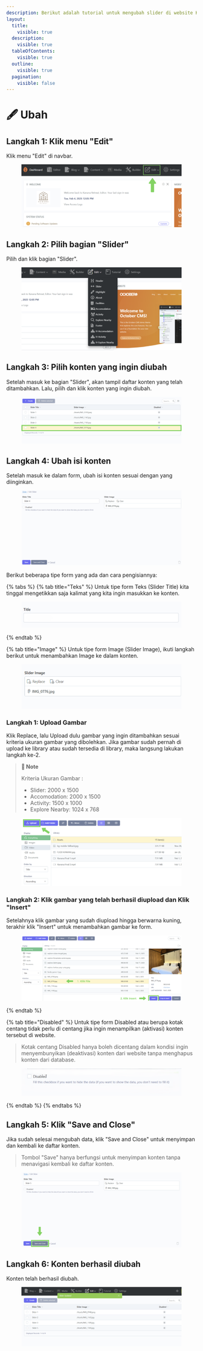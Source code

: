 ```yaml
---
description: Berikut adalah tutorial untuk mengubah slider di website Kanana.
layout:
  title:
    visible: true
  description:
    visible: true
  tableOfContents:
    visible: true
  outline:
    visible: true
  pagination:
    visible: false
---
```


# 🖋️ Ubah

## Langkah 1: Klik menu "Edit"

Klik menu "Edit" di navbar.

<figure><img src="../../.gitbook/assets/1_All.png" alt=""><figcaption></figcaption></figure>

## Langkah 2: Pilih bagian "Slider"

Pilih dan klik bagian "Slider".

<figure><img src="../../.gitbook/assets/2_All (1).png" alt=""><figcaption></figcaption></figure>

## Langkah 3: Pilih konten yang ingin diubah

Setelah masuk ke bagian "Slider",  akan tampil daftar konten yang telah ditambahkan. Lalu, pilih dan klik konten yang ingin diubah.

<figure><img src="../../.gitbook/assets/3_Slider_Edit.png" alt=""><figcaption></figcaption></figure>

## Langkah 4: Ubah isi konten

Setelah masuk ke dalam form, ubah isi konten sesuai dengan yang diinginkan.

<figure><img src="../../.gitbook/assets/4_Slider_Edit.png" alt=""><figcaption></figcaption></figure>

Berikut beberapa tipe form yang ada dan cara pengisiannya:

{% tabs %}
{% tab title="Teks" %}
Untuk tipe form Teks (Slider Title) kita tinggal mengetikkan saja kalimat yang kita ingin masukkan ke konten.

<figure><img src="../../.gitbook/assets/4_Header_Teks.png" alt=""><figcaption></figcaption></figure>
{% endtab %}

{% tab title="Image" %}
Untuk tipe form Image (Slider Image), ikuti langkah berikut untuk menambahkan Image ke dalam konten.

<figure><img src="../../.gitbook/assets/4_2_Slider_Edit_Image.png" alt=""><figcaption></figcaption></figure>

### Langkah 1: Upload Gambar

Klik Replace, lalu Upload dulu gambar yang ingin ditambahkan sesuai kriteria ukuran gambar yang dibolehkan.  Jika gambar sudah pernah di upload ke library atau sudah tersedia di library, maka langsung lakukan langkah ke-2.&#x20;

> **📓 Note**
>
> Kriteria Ukuran Gambar :&#x20;
>
> * Slider: 2000 x 1500&#x20;
> * Accomodation: 2000 x 1500&#x20;
> * Activity: 1500 x 1000&#x20;
> * Explore Nearby: 1024 x 768

<div align="center" data-full-width="false"><figure><img src="../../.gitbook/assets/5-1_Create&#x26;Edit.png" alt=""><figcaption></figcaption></figure></div>

### Langkah 2: Klik gambar yang telah berhasil diupload dan Klik "Insert"

Setelahnya klik gambar yang sudah diupload hingga berwarna kuning, terakhir klik "Insert" untuk menambahkan gambar ke form.

<figure><img src="../../.gitbook/assets/5-2_Create&#x26;Edit.png" alt=""><figcaption></figcaption></figure>
{% endtab %}

{% tab title="Disabled" %}
Untuk tipe form Disabled atau berupa kotak centang  tidak perlu di centang jika ingin menampilkan (aktivasi) konten tersebut di website.

> Kotak centang Disabled hanya boleh dicentang dalam kondisi ingin menyembunyikan (deaktivasi) konten dari website tanpa menghapus konten dari database.

<figure><img src="../../.gitbook/assets/4_Header_Disabled.png" alt=""><figcaption></figcaption></figure>
{% endtab %}
{% endtabs %}

## Langkah 5: Klik "Save and Close"

Jika sudah selesai mengubah data, klik "Save and Close" untuk menyimpan dan kembali ke daftar konten.

> Tombol "Save" hanya berfungsi untuk menyimpan konten tanpa menavigasi kembali ke daftar konten.

<figure><img src="../../.gitbook/assets/5_Slider_Edit.png" alt=""><figcaption></figcaption></figure>

## Langkah 6: Konten berhasil diubah

Konten telah berhasil diubah.

<figure><img src="../../.gitbook/assets/6_Slider_Edit.png" alt=""><figcaption></figcaption></figure>
